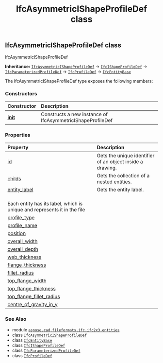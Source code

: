 ﻿---
title: IfcAsymmetricIShapeProfileDef class
second_title: Aspose.CAD for Python via .NET API References
description: 
type: docs
weight: 320
url: /python-net/aspose.cad.fileformats.ifc.ifc2x3.entities/ifcasymmetricishapeprofiledef/
is_root: false
---

## IfcAsymmetricIShapeProfileDef class

IfcAsymmetricIShapeProfileDef



**Inheritance:** [`IfcAsymmetricIShapeProfileDef`](/cad/python-net/aspose.cad.fileformats.ifc.ifc2x3.entities/ifcasymmetricishapeprofiledef) → 
[`IfcIShapeProfileDef`](/cad/python-net/aspose.cad.fileformats.ifc.ifc2x3.entities/ifcishapeprofiledef) → 
[`IfcParameterizedProfileDef`](/cad/python-net/aspose.cad.fileformats.ifc.ifc2x3.entities/ifcparameterizedprofiledef) → 
[`IfcProfileDef`](/cad/python-net/aspose.cad.fileformats.ifc.ifc2x3.entities/ifcprofiledef) → 
[`IfcEntityBase`](/cad/python-net/aspose.cad.fileformats.ifc/ifcentitybase)



The IfcAsymmetricIShapeProfileDef type exposes the following members:

### Constructors
| Constructor | Description |
| :- | :- |
| [__init__](/cad/python-net/aspose.cad.fileformats.ifc.ifc2x3.entities/ifcasymmetricishapeprofiledef/__init__/#) | Constructs a new instance of IfcAsymmetricIShapeProfileDef |


### Properties
| Property | Description |
| :- | :- |
| [id](/cad/python-net/aspose.cad.fileformats.ifc.ifc2x3.entities/ifcasymmetricishapeprofiledef/id) | Gets the unique identifier of an object inside a drawing. |
| [childs](/cad/python-net/aspose.cad.fileformats.ifc.ifc2x3.entities/ifcasymmetricishapeprofiledef/childs) | Gets the collection of a nested entities. |
| [entity_label](/cad/python-net/aspose.cad.fileformats.ifc.ifc2x3.entities/ifcasymmetricishapeprofiledef/entity_label) | Gets the entity label.<br/>Each entity has its label, which is unique and represents it in the file |
| [profile_type](/cad/python-net/aspose.cad.fileformats.ifc.ifc2x3.entities/ifcasymmetricishapeprofiledef/profile_type) |  |
| [profile_name](/cad/python-net/aspose.cad.fileformats.ifc.ifc2x3.entities/ifcasymmetricishapeprofiledef/profile_name) |  |
| [position](/cad/python-net/aspose.cad.fileformats.ifc.ifc2x3.entities/ifcasymmetricishapeprofiledef/position) |  |
| [overall_width](/cad/python-net/aspose.cad.fileformats.ifc.ifc2x3.entities/ifcasymmetricishapeprofiledef/overall_width) |  |
| [overall_depth](/cad/python-net/aspose.cad.fileformats.ifc.ifc2x3.entities/ifcasymmetricishapeprofiledef/overall_depth) |  |
| [web_thickness](/cad/python-net/aspose.cad.fileformats.ifc.ifc2x3.entities/ifcasymmetricishapeprofiledef/web_thickness) |  |
| [flange_thickness](/cad/python-net/aspose.cad.fileformats.ifc.ifc2x3.entities/ifcasymmetricishapeprofiledef/flange_thickness) |  |
| [fillet_radius](/cad/python-net/aspose.cad.fileformats.ifc.ifc2x3.entities/ifcasymmetricishapeprofiledef/fillet_radius) |  |
| [top_flange_width](/cad/python-net/aspose.cad.fileformats.ifc.ifc2x3.entities/ifcasymmetricishapeprofiledef/top_flange_width) |  |
| [top_flange_thickness](/cad/python-net/aspose.cad.fileformats.ifc.ifc2x3.entities/ifcasymmetricishapeprofiledef/top_flange_thickness) |  |
| [top_flange_fillet_radius](/cad/python-net/aspose.cad.fileformats.ifc.ifc2x3.entities/ifcasymmetricishapeprofiledef/top_flange_fillet_radius) |  |
| [centre_of_gravity_in_y](/cad/python-net/aspose.cad.fileformats.ifc.ifc2x3.entities/ifcasymmetricishapeprofiledef/centre_of_gravity_in_y) |  |



### See Also
* module [`aspose.cad.fileformats.ifc.ifc2x3.entities`](..)
* class [`IfcAsymmetricIShapeProfileDef`](/cad/python-net/aspose.cad.fileformats.ifc.ifc2x3.entities/ifcasymmetricishapeprofiledef)
* class [`IfcEntityBase`](/cad/python-net/aspose.cad.fileformats.ifc/ifcentitybase)
* class [`IfcIShapeProfileDef`](/cad/python-net/aspose.cad.fileformats.ifc.ifc2x3.entities/ifcishapeprofiledef)
* class [`IfcParameterizedProfileDef`](/cad/python-net/aspose.cad.fileformats.ifc.ifc2x3.entities/ifcparameterizedprofiledef)
* class [`IfcProfileDef`](/cad/python-net/aspose.cad.fileformats.ifc.ifc2x3.entities/ifcprofiledef)

